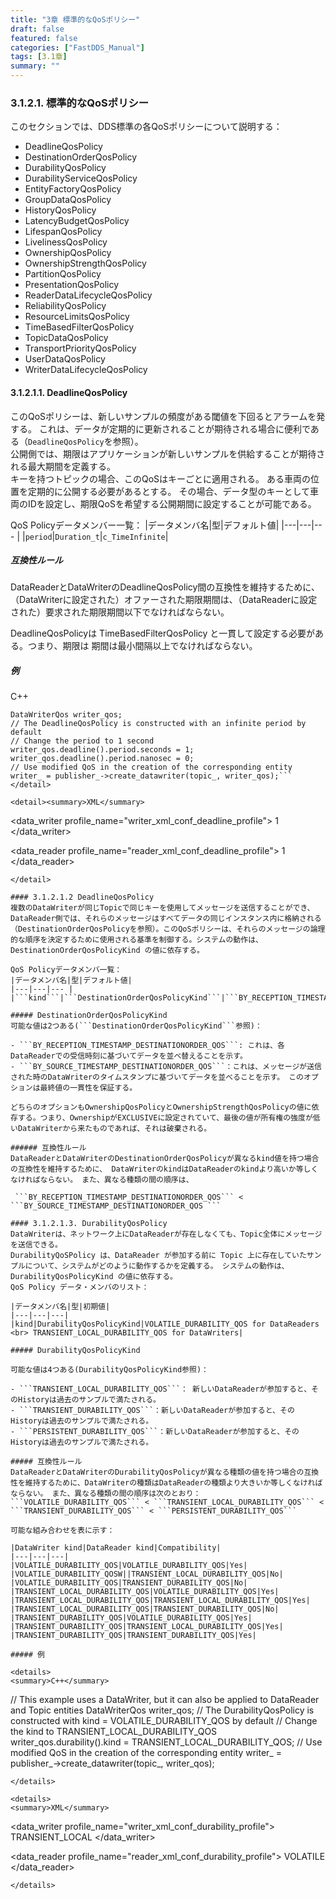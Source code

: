 ```yaml
---
title: "3章 標準的なQoSポリシー"
draft: false
featured: false
categories: ["FastDDS_Manual"]
tags: [3.1章]
summary: ""
---
```

### 3.1.2.1. 標準的なQoSポリシー
このセクションでは、DDS標準の各QoSポリシーについて説明する：

- DeadlineQosPolicy
- DestinationOrderQosPolicy
- DurabilityQosPolicy
- DurabilityServiceQosPolicy
- EntityFactoryQosPolicy
- GroupDataQosPolicy
- HistoryQosPolicy
- LatencyBudgetQosPolicy
- LifespanQosPolicy
- LivelinessQosPolicy
- OwnershipQosPolicy
- OwnershipStrengthQosPolicy
- PartitionQosPolicy
- PresentationQosPolicy
- ReaderDataLifecycleQosPolicy
- ReliabilityQosPolicy
- ResourceLimitsQosPolicy
- TimeBasedFilterQosPolicy
- TopicDataQosPolicy
- TransportPriorityQosPolicy
- UserDataQosPolicy
- WriterDataLifecycleQosPolicy

#### 3.1.2.1.1. DeadlineQosPolicy
このQoSポリシーは、新しいサンプルの頻度がある閾値を下回るとアラームを発する。 これは、データが定期的に更新されることが期待される場合に便利である（```DeadlineQosPolicy```を参照）。   
公開側では、期限はアプリケーションが新しいサンプルを供給することが期待される最大期間を定義する。   
キーを持つトピックの場合、このQoSはキーごとに適用される。 ある車両の位置を定期的に公開する必要があるとする。 その場合、データ型のキーとして車両のIDを設定し、期限QoSを希望する公開期間に設定することが可能である。 

QoS Policyデータメンバー一覧：
|データメンバ名|型|デフォルト値|
|---|---|--- |
|```period```|```Duration_t```|```c_TimeInfinite```|

##### 互換性ルール
DataReaderとDataWriterのDeadlineQosPolicy間の互換性を維持するために、（DataWriterに設定された）オファーされた期限期間は、（DataReaderに設定された）要求された期限期間以下でなければならない。

DeadlineQosPolicyは TimeBasedFilterQosPolicy と一貫して設定する必要がある。つまり、期限は 期間は最小間隔以上でなければならない。 

##### 例
<detail><summary>C++</summary>
```// This example uses a DataWriter, but it can also be applied to DataReader and Topic entities
DataWriterQos writer_qos;
// The DeadlineQosPolicy is constructed with an infinite period by default
// Change the period to 1 second
writer_qos.deadline().period.seconds = 1;
writer_qos.deadline().period.nanosec = 0;
// Use modified QoS in the creation of the corresponding entity
writer_ = publisher_->create_datawriter(topic_, writer_qos);```
</detail>

<detail><summary>XML</summary>
```
<data_writer profile_name="writer_xml_conf_deadline_profile">
    <qos>
        <deadline>
            <period>
                <sec>1</sec>
            </period>
        </deadline>
    </qos>
</data_writer>

<data_reader profile_name="reader_xml_conf_deadline_profile">
    <qos>
        <deadline>
            <period>
                <sec>1</sec>
            </period>
        </deadline>
    </qos>
</data_reader>
```
</detail>

#### 3.1.2.1.2 DeadlineQosPolicy
複数のDataWriterが同じTopicで同じキーを使用してメッセージを送信することができ、DataReader側では、それらのメッセージはすべてデータの同じインスタンス内に格納される（DestinationOrderQosPolicyを参照）。このQoSポリシーは、それらのメッセージの論理的な順序を決定するために使用される基準を制御する。システムの動作は、DestinationOrderQosPolicyKind の値に依存する。

QoS Policyデータメンバ一覧：
|データメンバ名|型|デフォルト値|
|---|---|--- |
|```kind```|```DestinationOrderQosPolicyKind```|```BY_RECEPTION_TIMESTAMP_DESTINATIONORDER_QOS```|

##### DestinationOrderQosPolicyKind
可能な値は2つある(```DestinationOrderQosPolicyKind```参照)：

- ```BY_RECEPTION_TIMESTAMP_DESTINATIONORDER_QOS```: これは、各DataReaderでの受信時刻に基づいてデータを並べ替えることを示す。 
- ```BY_SOURCE_TIMESTAMP_DESTINATIONORDER_QOS```：これは、メッセージが送信された時のDataWriterのタイムスタンプに基づいてデータを並べることを示す。 このオプションは最終値の一貫性を保証する。

どちらのオプションもOwnershipQosPolicyとOwnershipStrengthQosPolicyの値に依存する。つまり、OwnershipがEXCLUSIVEに設定されていて、最後の値が所有権の強度が低いDataWriterから来たものであれば、それは破棄される。

###### 互換性ルール
DataReaderとDataWriterのDestinationOrderQosPolicyが異なるkind値を持つ場合の互換性を維持するために、 DataWriterのkindはDataReaderのkindより高いか等しくなければならない。 また、異なる種類の間の順序は、

 ```BY_RECEPTION_TIMESTAMP_DESTINATIONORDER_QOS``` < ```BY_SOURCE_TIMESTAMP_DESTINATIONORDER_QOS ```

#### 3.1.2.1.3. DurabilityQosPolicy
DataWriterは、ネットワーク上にDataReaderが存在しなくても、Topic全体にメッセージを送信できる。  
DurabilityQoSPolicy は、DataReader が参加する前に Topic 上に存在していたサンプルについて、システムがどのように動作するかを定義する。 システムの動作は、DurabilityQosPolicyKind の値に依存する。  
QoS Policy データ・メンバのリスト：

|データメンバ名|型|初期値|
|---|---|---|
|kind|DurabilityQosPolicyKind|VOLATILE_DURABILITY_QOS for DataReaders <br> TRANSIENT_LOCAL_DURABILITY_QOS for DataWriters|

##### DurabilityQosPolicyKind

可能な値は4つある(DurabilityQosPolicyKind参照)：

- ```TRANSIENT_LOCAL_DURABILITY_QOS```： 新しいDataReaderが参加すると、そのHistoryは過去のサンプルで満たされる。
- ```TRANSIENT_DURABILITY_QOS```：新しいDataReaderが参加すると、そのHistoryは過去のサンプルで満たされる。
- ```PERSISTENT_DURABILITY_QOS```：新しいDataReaderが参加すると、そのHistoryは過去のサンプルで満たされる。

##### 互換性ルール
DataReaderとDataWriterのDurabilityQosPolicyが異なる種類の値を持つ場合の互換性を維持するために、DataWriterの種類はDataReaderの種類より大きいか等しくなければならない。 また、異なる種類の間の順序は次のとおり： 
```VOLATILE_DURABILITY_QOS``` < ```TRANSIENT_LOCAL_DURABILITY_QOS``` < ```TRANSIENT_DURABILITY_QOS``` < ```PERSISTENT_DURABILITY_QOS``` 

可能な組み合わせを表に示す：

|DataWriter kind|DataReader kind|Compatibility|
|---|---|---|
|VOLATILE_DURABILITY_QOS|VOLATILE_DURABILITY_QOS|Yes|
|VOLATILE_DURABILITY_QOSW||TRANSIENT_LOCAL_DURABILITY_QOS|No|
|VOLATILE_DURABILITY_QOS|TRANSIENT_DURABILITY_QOS|No|
|TRANSIENT_LOCAL_DURABILITY_QOS|VOLATILE_DURABILITY_QOS|Yes|
|TRANSIENT_LOCAL_DURABILITY_QOS|TRANSIENT_LOCAL_DURABILITY_QOS|Yes|
|TRANSIENT_LOCAL_DURABILITY_QOS|TRANSIENT_DURABILITY_QOS|No|
|TRANSIENT_DURABILITY_QOS|VOLATILE_DURABILITY_QOS|Yes|
|TRANSIENT_DURABILITY_QOS|TRANSIENT_LOCAL_DURABILITY_QOS|Yes|
|TRANSIENT_DURABILITY_QOS|TRANSIENT_DURABILITY_QOS|Yes|

##### 例

<details>
<summary>C++</summary>
```
// This example uses a DataWriter, but it can also be applied to DataReader and Topic entities
DataWriterQos writer_qos;
// The DurabilityQosPolicy is constructed with kind = VOLATILE_DURABILITY_QOS by default
// Change the kind to TRANSIENT_LOCAL_DURABILITY_QOS
writer_qos.durability().kind = TRANSIENT_LOCAL_DURABILITY_QOS;
// Use modified QoS in the creation of the corresponding entity
writer_ = publisher_->create_datawriter(topic_, writer_qos);
```
</details>

<details>
<summary>XML</summary>
```
<data_writer profile_name="writer_xml_conf_durability_profile">
    <qos>
        <durability>
            <kind>TRANSIENT_LOCAL</kind>
         </durability>
    </qos>
</data_writer>

<data_reader profile_name="reader_xml_conf_durability_profile">
    <qos>
        <durability>
            <kind>VOLATILE</kind>
        </durability>
    </qos>
</data_reader>
```
</details>

